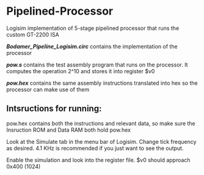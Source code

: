 # Pipelined-Processor
Logisim implementation of 5-stage pipelined processor that runs the custom GT-2200 ISA

*__Bodamer_Pipeline_Logisim.circ__* contains the implementation of the processor

*__pow.s__* contains the test assembly program that runs on the processor. It computes the operation 2^10 and stores it into register $v0

*__pow.hex__* contains the same assembly instructions translated into hex so the processor can make use of them

## Intsructions for running:
pow.hex contains both the instructions and relevant data, so make sure the Insruction ROM and Data RAM both hold pow.hex

Look at the Simulate tab in the menu bar of Logisim. Change tick frequency as desired. 4.1 KHz is recommended if you just want to see the output.

Enable the simulation and look into the register file. $v0 should approach 0x400 (1024)
